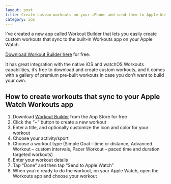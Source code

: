 ```yaml
---
layout: post
title: Create custom workouts on your iPhone and send them to Apple Watch
category: ios
---
```


I’ve created a new app called Workout Builder that lets you easily create custom workouts that sync to the built-in Workouts app on your Apple Watch. 

<a href="https://matthewpalmer.net/workout-builder-ios-apple-watch/">Download Workout Builder here</a> for free.

It has great integration with the native iOS and watchOS Workouts capabilities, it’s free to download and create custom workouts, and it comes with a gallery of premium pre-built workouts in case you don’t want to build your own.

## How to create workouts that sync to your Apple Watch Workouts app

1. Download <a href="https://matthewpalmer.net/workout-builder-ios-apple-watch/">Workout Builder</a> from the App Store for free
2. Click the “+” button to create a new workout
3. Enter a title, and optionally customize the icon and color for your workout
4. Choose your activity/sport
5. Choose a workout type (Simple Goal – time or distance, Advanced Workout – custom intervals, Pacer Workout – paced time and duration targeted workouts)
6. Enter your workout details
7. Tap “Done” and then tap “Send to Apple Watch”
8. When you’re ready to do the workout, on your Apple Watch, open the Workouts app and choose your workout

